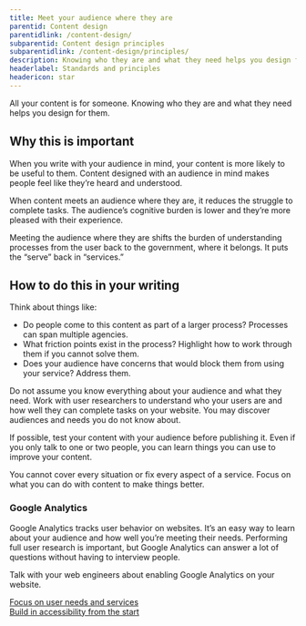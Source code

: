 ```yaml
---
title: Meet your audience where they are
parentid: Content design
parentidlink: /content-design/
subparentid: Content design principles
subparentidlink: /content-design/principles/
description: Knowing who they are and what they need helps you design for them.
headerlabel: Standards and principles
headericon: star
---
```


<p class="text-lead">All your content is for someone. Knowing who they are and what they need helps you design for them.</p>

## Why this is important

When you write with your audience in mind, your content is more likely to be useful to them. Content designed with an audience in mind makes people feel like they’re heard and understood.

When content meets an audience where they are, it reduces the struggle to complete tasks. The audience’s cognitive burden is lower and they’re more pleased with their experience.

Meeting the audience where they are shifts the burden of understanding processes from the user back to the government, where it belongs. It puts the “serve” back in “services.”

## How to do this in your writing

Think about things like:

* Do people come to this content as part of a larger process? Processes can span multiple agencies.
* What friction points exist in the process? Highlight how to work through them if you cannot solve them.
* Does your audience have concerns that would block them from using your service? Address them.

Do not assume you know everything about your audience and what they need. Work with user researchers to understand who your users are and how well they can complete tasks on your website. You may discover audiences and needs you do not know about.

If possible, test your content with your audience before publishing it. Even if you only talk to one or two people, you can learn things you can use to improve your content.

You cannot cover every situation or fix every aspect of a service. Focus on what you can do with content to make things better.

### Google Analytics

Google Analytics tracks user behavior on websites. It’s an easy way to learn about your audience and how well you’re meeting their needs. Performing full user research is important, but Google Analytics can answer a lot of questions without having to interview people.

Talk with your web engineers about enabling Google Analytics on your website.

<div class="leftright-nav-container">
    <div class="left-nav"><a class="internal-link" href="/content-design/principles/focus-on-user-needs-services/">Focus on user needs and services</a></div>
    <div class="right-nav"><a class="internal-link" href="/content-design/principles/build-accessibility-from-start/">Build in accessibility from the start</a></div>
</div>
